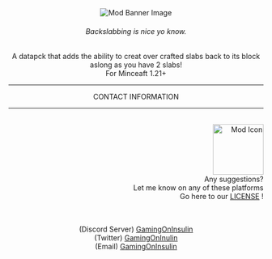 <div align="center">
  <img src="source/img/banner/minecraft_eatyourvegtablesboy.png" alt="Mod Banner Image"> 
  <h6>Backslabbing is nice yo know.</h6>  
  <p>A datapck that adds the ability to creat over crafted slabs back to its block aslong as you have 2 slabs! <br>
  For Minceaft 1.21+</p>
  
</div>

<div align="center">
  <hr>
  CONTACT INFORMATION
  <hr>
</div>

<br>

<div align="right">
 <img src="[source/img/profile/profile_icon.png](https://github.com/gamingoninsulin/EatYourVegetables/blob/master/src/main/resources/assets/logo.png)" alt="Mod Icon" width="100" hight="100"/> <br>
  Any suggestions? <br>
  Let me know on any of these platforms <br>
  Go here to our <a href="./LICENSE.md">LICENSE</a> ! <br>
  <br><br>
  <p align="center">
    (Discord Server) <a href="https://discord.gg/n832bVJ">GamingOnInsulin</a> <br>
    (Twitter) <a href="https://twitter.com/GamingOnInsulin">GamingOnInulin</a> <br>
    (Email) <a href="mailto:`gamingoninsulin@gmail.com">GamingOnInsulin</a>
  </p>
</div>
